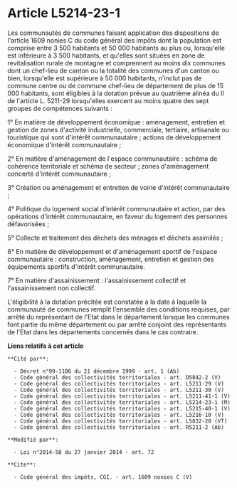 # Article L5214-23-1

Les communautés de communes faisant application des dispositions de l'article 1609 nonies C du code général des impôts dont
la population est comprise entre 3 500 habitants et 50 000 habitants au plus ou, lorsqu'elle est inférieure à 3 500
habitants, et qu'elles sont situées en zone de revitalisation rurale de montagne et comprennent au moins dix communes dont un
chef-lieu de canton ou la totalité des communes d'un canton ou bien, lorsqu'elle est supérieure à 50 000 habitants, n'inclut
pas de commune centre ou de commune chef-lieu de département de plus de 15 000 habitants, sont éligibles à la dotation prévue
au quatrième alinéa du II de l'article L. 5211-29 lorsqu'elles exercent au moins quatre des sept groupes de compétences
suivants : 

1° En matière de développement économique : aménagement, entretien et gestion de zones d'activité industrielle, commerciale,
tertiaire, artisanale ou touristique qui sont d'intérêt communautaire ; actions de développement économique d'intérêt
communautaire ; 

2° En matière d'aménagement de l'espace communautaire : schéma de cohérence territoriale et schéma de secteur ; zones
d'aménagement concerté d'intérêt communautaire ; 

3° Création ou aménagement et entretien de voirie d'intérêt communautaire ; 

4° Politique du logement social d'intérêt communautaire et action, par des opérations d'intérêt communautaire, en faveur du
logement des personnes défavorisées ; 

5° Collecte et traitement des déchets des ménages et déchets assimilés ; 

6° En matière de développement et d'aménagement sportif de l'espace communautaire : construction, aménagement, entretien et
gestion des équipements sportifs d'intérêt communautaire. 

7° En matière d'assainissement : l'assainissement collectif et l'assainissement non collectif. 

L'éligibilité à la dotation précitée est constatée à la date à laquelle la communauté de communes remplit l'ensemble des
conditions requises, par arrêté du représentant de l'Etat dans le département lorsque les communes font partie du même
département ou par arrêté conjoint des représentants de l'Etat dans les départements concernés dans le cas contraire.

**Liens relatifs à cet article**

	**Cité par**:

	  - Décret n°99-1106 du 21 décembre 1999 - art. 1 (Ab)
	  - Code général des collectivités territoriales - art. D5842-2 (V)
	  - Code général des collectivités territoriales - art. L5211-29 (V)
	  - Code général des collectivités territoriales - art. L5211-30 (V)
	  - Code général des collectivités territoriales - art. L5211-41-1 (V)
	  - Code général des collectivités territoriales - art. L5214-23-1 (M)
	  - Code général des collectivités territoriales - art. L5215-40-1 (V)
	  - Code général des collectivités territoriales - art. L5216-10 (V)
	  - Code général des collectivités territoriales - art. L5832-20 (VT)
	  - Code général des collectivités territoriales - art. R5211-2 (Ab)

	**Modifié par**:

	  - Loi n°2014-58 du 27 janvier 2014 - art. 72

	**Cite**:

	  - Code général des impôts, CGI. - art. 1609 nonies C (V)
